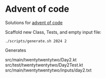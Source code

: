 # Advent of code

Solutions for [advent of code](https://adventofcode.com/)

Scaffold new Class, Tests, and empty input file:

```
./scripts/generate.sh 2024 2
```

Generates 

src/main/twentytwentytwo/Day2.kt  
src/test/twentytwentytwo/Day2Test.kt  
src/main/twentytwentytwo/inputs/day2.txt  